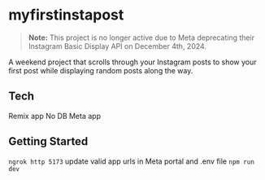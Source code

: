 # myfirstinstapost

> **Note:** This project is no longer active due to Meta deprecating their Instagram Basic Display API on December 4th, 2024.

A weekend project that scrolls through your Instagram posts to show your first post while displaying random posts along the way.

## Tech

Remix app
No DB
Meta app

## Getting Started

`ngrok http 5173`
update valid app urls in Meta portal and .env file
`npm run dev`
